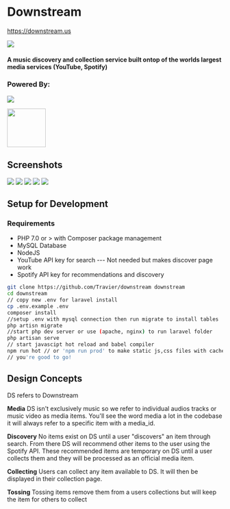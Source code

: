 <h1>Downstream</h1>

https://downstream.us

<img src="https://travis-ci.com/Travier/downstream.svg?token=WQrNcAcxWXTGaqEEdVh4&branch=master" />

#### A music discovery and collection service built ontop of the worlds largest media services (YouTube, Spotify)

<h3>Powered By:</h3>
<p><img src="https://laravel.com/assets/img/components/logo-laravel.svg"></p>
<a href="https://vuejs.org"><img height="90" width="90" src="https://vuejs.org/images/logo.png"></a>

## Screenshots
<img src="https://s8.postimg.cc/dr0k6lw2t/image.png"/>
<img src="https://s8.postimg.cc/f7c2odgvp/image.png"/>
<img src=|"https://s8.postimg.cc/f7c2ogwc5/image.png"/>
<img src="https://s8.postimg.cc/l89rllo45/image.png"/>
<img src="https://s8.postimg.cc/bnq4ytto5/image.png"/>

## Setup for Development
### Requirements
- PHP 7.0 or > with Composer package management
- MySQL Database
- NodeJS
- YouTube API key for search
--- Not needed but makes discover page work
- Spotify API key for recommendations and discovery

```bash
git clone https://github.com/Travier/downstream downstream
cd downstream
// copy new .env for laravel install
cp .env.example .env
composer install
//setup .env with mysql connection then run migrate to install tables
php artisn migrate
//start php dev server or use (apache, nginx) to run laravel folder
php artisan serve
// start javascipt hot reload and babel compiler
npm run hot // or 'npm run prod' to make static js,css files with cache busting
// you're good to go!
```


## Design Concepts
DS refers to Downstream

**Media** DS isn't exclusively music so we refer to individual audios tracks or music video as media items. You'll see the word media a lot in the codebase it will always refer to a specific item with a media_id.

**Discovery** No items exist on DS until a user "discovers" an item through search. From there DS will recommend other items to the user using the Spotify API. These recommended items are temporary on DS until a user collects them and they will be processed as an official media item.

**Collecting** Users can collect any item available to DS. It will then be displayed in their collection page.

**Tossing** Tossing items remove them from a users collections but will keep the item for others to collect
